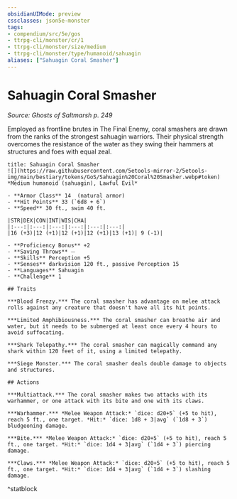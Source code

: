 ```yaml
---
obsidianUIMode: preview
cssclasses: json5e-monster
tags:
- compendium/src/5e/gos
- ttrpg-cli/monster/cr/1
- ttrpg-cli/monster/size/medium
- ttrpg-cli/monster/type/humanoid/sahuagin
aliases: ["Sahuagin Coral Smasher"]
---
```

# Sahuagin Coral Smasher
*Source: Ghosts of Saltmarsh p. 249*  

Employed as frontline brutes in The Final Enemy, coral smashers are drawn from the ranks of the strongest sahuagin warriors. Their physical strength overcomes the resistance of the water as they swing their hammers at structures and foes with equal zeal.

```ad-statblock
title: Sahuagin Coral Smasher
![](https://raw.githubusercontent.com/5etools-mirror-2/5etools-img/main/bestiary/tokens/GoS/Sahuagin%20Coral%20Smasher.webp#token)
*Medium humanoid (sahuagin), Lawful Evil*

- **Armor Class** 14  (natural armor)
- **Hit Points** 33 (`6d8 + 6`)
- **Speed** 30 ft., swim 40 ft.

|STR|DEX|CON|INT|WIS|CHA|
|:---:|:---:|:---:|:---:|:---:|:---:|
|16 (+3)|12 (+1)|12 (+1)|12 (+1)|13 (+1)| 9 (-1)|

- **Proficiency Bonus** +2
- **Saving Throws** ⏤
- **Skills** Perception +5
- **Senses** darkvision 120 ft., passive Perception 15
- **Languages** Sahuagin
- **Challenge** 1

## Traits

***Blood Frenzy.*** The coral smasher has advantage on melee attack rolls against any creature that doesn't have all its hit points.

***Limited Amphibiousness.*** The coral smasher can breathe air and water, but it needs to be submerged at least once every 4 hours to avoid suffocating.

***Shark Telepathy.*** The coral smasher can magically command any shark within 120 feet of it, using a limited telepathy.

***Siege Monster.*** The coral smasher deals double damage to objects and structures.

## Actions

***Multiattack.*** The coral smasher makes two attacks with its warhammer, or one attack with its bite and one with its claws.

***Warhammer.*** *Melee Weapon Attack:* `dice: d20+5` (+5 to hit), reach 5 ft., one target. *Hit:* `dice: 1d8 + 3|avg` (`1d8 + 3`) bludgeoning damage.

***Bite.*** *Melee Weapon Attack:* `dice: d20+5` (+5 to hit), reach 5 ft., one target. *Hit:* `dice: 1d4 + 3|avg` (`1d4 + 3`) piercing damage.

***Claws.*** *Melee Weapon Attack:* `dice: d20+5` (+5 to hit), reach 5 ft., one target. *Hit:* `dice: 1d4 + 3|avg` (`1d4 + 3`) slashing damage.
```
^statblock